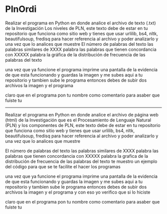 # PlnOrdi
Realizar el programa en Python en donde analice el archivo de texto (.txt) de la Investigación Los niveles de PLN, este texto debe de estar en tu repositorio que funciona como sitio web y tienes que usar urlilib, bs4, nltk, beautifulsoup, fredisq para hacer referencia al archivo y poder analizarlo y una vez que lo analices que muestre
El número de palabras del texto
las palabras similares de XXXX palabra
las palabras que tienen concordancia con XXXXX palabra
 la gráfica de la distribución de frecuencia de las palabras del texto

una vez que ya funcione el programa imprime una pantalla de la evidencia de que esta funcionando y guardas la imagen y me subes aqui a tu repositorio y tambien sube le programa entonces debes de subir dos archivos la imagen y el programa

claro que en el programa pon tu nombre como comentario para asaber que fuiste tu

-------------------------------------------------------------------------------------------------------------------------------------------------------------

Realizar el programa en Python en donde analice el archivo de página web (html) de la Investigación que es el Procesamiento de Lenguaje Natural (PLN) y los componentes de PLN, este texto debe de estar en tu repositorio que funciona como sitio web y tienes que usar urlilib, bs4, nltk, beautifulsoup, fredisq para hacer referencia al archivo y poder analizarlo y una vez que lo analices que muestre

El número de palabras del texto
las palabras similares de XXXX palabra
las palabras que tienen concordancia con XXXXX palabra
 la grafica de la distribución de frecuencia de las palabras del texto
te muestro un ejemplo del código para que se te facilite el hacer los programas
 
 una vez que ya funcione el programa imprime una pantalla de la evidencia de que esta funcionando y guardas la imagen y me subes aqui a tu repositorio y tambien sube le programa entonces debes de subir dos archivos la imagen y el programa
 y con eso yo verifico que si lo hiciste
 
claro que en el programa pon tu nombre como comentario para asaber que fuiste tu

